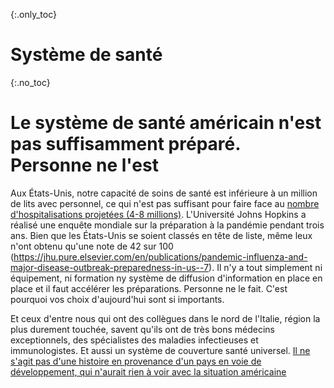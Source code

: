 {:.only_toc}
# Système de santé

{:.no_toc}
# Le système de santé américain n'est pas suffisamment préparé. Personne ne l'est

Aux États-Unis, notre capacité de soins de santé est inférieure à un million de lits avec personnel, ce qui n'est pas suffisant pour faire face au [nombre d'hospitalisations projetées (4-8 millions)](https://www.bloomberg.com/opinion/articles/2020-03-05/how-bad-is-the-coronavirus-let-s-compare-with-sars-ebola-flu). L'Université Johns Hopkins a réalisé une enquête mondiale sur la préparation à la pandémie pendant trois ans. Bien que les États-Unis se soient classés en tête de liste, même leux n'ont obtenu qu'une note de 42 sur 100 (https://jhu.pure.elsevier.com/en/publications/pandemic-influenza-and-major-disease-outbreak-preparedness-in-us--7). Il n'y a tout simplement ni équipement, ni formation ny système de diffusion d'information en place  en place et il faut accélérer les préparations. Personne ne le fait. C'est pourquoi vos choix d'aujourd'hui sont si importants.

Et ceux d'entre nous qui ont des collègues dans le nord de l'Italie, région la plus durement touchée, savent qu'ils ont de très bons médecins exceptionnels, des spécialistes des maladies infectieuses et
immunologistes. Et aussi un système de couverture santé universel. [Il ne s'agit pas d'une histoire en provenance d'un pays en voie de développement, qui n'aurait rien à voir avec la situation américaine](https://twitter.com/drkomanduri/status/1236720751073546240)

